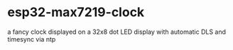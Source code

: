 # esp32-max7219-clock
a fancy clock displayed on a 32x8 dot LED display with automatic DLS and timesync via ntp
